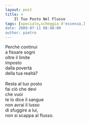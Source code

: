 ```yaml
---
layout: post
title: >
    Il Tuo Posto Nel Flusso
tags: [speciale,scheggia d'essenza,]
date: 2009-07-11 08:40:00
author: pietro
---
```

Perché continui<br/>a fissare sogni<br/>oltre il limite<br/>imposto<br/>dalla povertà<br/>della tua realtà?<br/><br/>Resta al tuo posto<br/>fai ciò che devi<br/>che vuoi<br/>te lo dice il sangue<br/>non avrai il lusso<br/>di sfuggire a lui,<br/>non si scappa al flusso.
